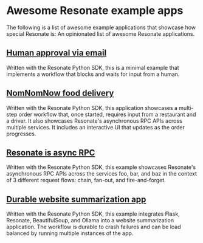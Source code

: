 # Awesome Resonate example apps

The following is a list of awesome example applications that showcase how special Resonate is:
An opinionated list of awesome Resonate applications.

## [Human approval via email](https://github.com/Tomperez98/human-in-the-loop/tree/main)

Written with the Resonate Python SDK, this is a minimal example that implements a workflow that blocks and waits for input from a human.

## [NomNomNow food delivery](https://github.com/flossypurse/nomnomnow)

Written with the Resonate Python SDK, this application showcases a multi-step order workflow that, once started, requires input from a restaurant and a driver. It also showcases Resonate's asynchronous RPC APIs across multiple services. It includes an interactive UI that updates as the order progresses.

## [Resonate is async RPC](https://github.com/flossypurse/resonate-is-async-rpc)

Written with the Resonate Python SDK, this example showcases Resonate's asynchronous RPC APIs across the services foo, bar, and baz in the context of 3 different request flows: chain, fan-out, and fire-and-forget.

## [Durable website summarization app](https://github.com/flossypurse/website-summarization-app)

Written with the Resonate Python SDK, this example integrates Flask, Resonate, BeautifulSoup, and Ollama into a website summarization application.
The workflow is durable to crash failures and can be load balanced by running multiple instances of the app.
